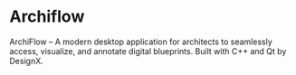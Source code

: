 # Archiflow
ArchiFlow – A modern desktop application for architects to seamlessly access, visualize, and annotate digital blueprints. Built with C++ and Qt by DesignX.
